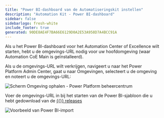 ```yaml
---
title: "Power BI-dashboard van de Automatiseringskit instellen"
description: "Automation Kit - Power BI-dashboard"
sidebar: false
sidebarlogo: fresh-white
include_footer: true
generated: 90DE8AE4F7BA66E6129D0A2E53A958D7A4BCC91A
---
```


Als u het Power BI-dashboard voor het Automation Center of Excellence wilt starten, hebt u de omgevings-URL nodig voor uw hoofdomgeving (waar Automation CoE Main is geïnstalleerd).

Als u de omgevings-URL wilt verkrijgen, navigeert u naar het Power Platform Admin Center, gaat u naar Omgevingen, selecteert u de omgeving en noteert u de omgevings-URL:

![Scherm Omgeving ophalen - Power Platform beheercentrum](/images/get-environment.png)

Voer de omgevings-URL in bij het starten van de Power BI-sjabloon die u hebt gedownload van de [{{<product-name>}} releases](https://github.com/microsoft/powercat-automation-kit/releases)

![Voorbeeld van Power BI-import](/images/power-bi-import.png)
